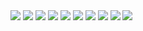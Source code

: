 <!-- # ML_NeuralNetworks
Using Neural Networks to Predict Toughness


\+ -- code
 |   + --1_imgto80.py
 |   + --2_data2mat.py
 |   + --3_datapreprocess.py
 |   + --4_modell4xDense.py
 |   + --5_model2xConvolution .py
 |   + --6_model4xConvolution .py
\+ -- data
 |   + -- all_geo.txt
 |   + -- strength.txt
 |   + -- toughness.txt
 |   + -- fin_train.csv
\+ -- output
 |   + -- initial.h5
 |   + -- Train250.h5
 |   + -- TreasureHistoryDict
 \+ -- 4xConvolution
  |   + -- group_3.csv
 \+ -- 2xConvolution
  |   + -- group_3.csv
\+ -- group_3.csv
\+ -- group_3.zip
\+ -- group_3_re.zip
\+ -- ML_Final_group3.pdf

* code/1_imgto80.py          - 轉圖(80,灰階)
* code/2_data2mat.py         - 生成目標mat檔案
* code/3_datapreprocess.py   - 合成all_geo 和 tougheness.txt
* code/4_modell4xDense.py    -建構2層dense模型 
* code/5_model2xConvolution.py  - 建構2層卷積模型 ,輸出結果
* code/6_model4xConvolution .py - 建構4層卷積模型 ,輸出結果
* data/all_geo.txt           - 1w張圖的矩陣
* data/strength.txt          - 材質強度
* data/toughness.txt         - 材質韌性
* data/fin_train.csv         - all_geo 和 tougheness.txt合成的csv
* output/ initial.h5         - 訓練前模型
* output/ Train250.h5        - 訓練後模型
* output/TreasureHistoryDict - 訓練後歷史紀錄
* output/4xConvolution/group_3.csv   -5_model4xConvolution .py輸出的目標檔案
* output/2xConvolution/group_3.csv   -4_model2xConvolution .py輸出的目標檔案
* group_3.csv                - 目標輸出檔案
* group_3.zip                - 原始圖片
* group_3_re.zip             - 80*80灰階圖片
* ML_Final_group3.pdf        - 報告 -->

<img src="./images/ML_Final_group3_page-0002.jpg" />
<img src="./images/ML_Final_group3_page-0003.jpg" />
<img src="./images/ML_Final_group3_page-0004.jpg" />
<img src="./images/ML_Final_group3_page-0005.jpg" />
<img src="./images/ML_Final_group3_page-0006.jpg" />
<img src="./images/ML_Final_group3_page-0007.jpg" />
<img src="./images/ML_Final_group3_page-0008.jpg" />
<img src="./images/ML_Final_group3_page-0009.jpg" />
<img src="./images/ML_Final_group3_page-0010.jpg" />
<img src="./images/ML_Final_group3_page-0011.jpg" />